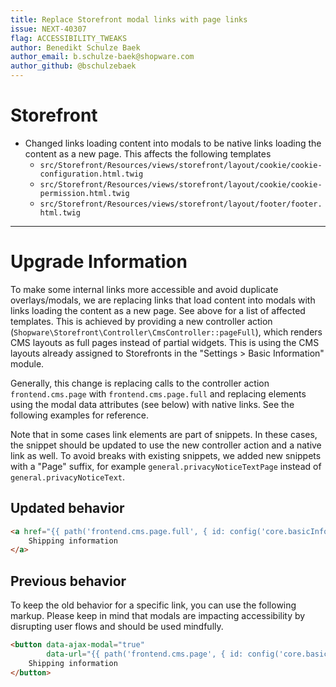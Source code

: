 ```yaml
---
title: Replace Storefront modal links with page links
issue: NEXT-40307
flag: ACCESSIBILITY_TWEAKS
author: Benedikt Schulze Baek
author_email: b.schulze-baek@shopware.com
author_github: @bschulzebaek
---
```

# Storefront
* Changed links loading content into modals to be native links loading the content as a new page. This affects the following templates 
  * `src/Storefront/Resources/views/storefront/layout/cookie/cookie-configuration.html.twig`
  * `src/Storefront/Resources/views/storefront/layout/cookie/cookie-permission.html.twig`
  * `src/Storefront/Resources/views/storefront/layout/footer/footer.html.twig`
___
# Upgrade Information
To make some internal links more accessible and avoid duplicate overlays/modals, we are replacing links that load content into modals with links loading the content as a new page. See above for a list of affected templates.
This is achieved by providing a new controller action (`Shopware\Storefront\Controller\CmsController::pageFull`), which renders CMS layouts as full pages instead of partial widgets. This is using the CMS layouts already assigned to Storefronts in the "Settings > Basic Information" module.

Generally, this change is replacing calls to the controller action `frontend.cms.page` with `frontend.cms.page.full` and replacing elements using the modal data attributes (see below) with native links. See the following examples for reference.

Note that in some cases link elements are part of snippets. In these cases, the snippet should be updated to use the new controller action and a native link as well. To avoid breaks with existing snippets, we added new snippets with a "Page" suffix, for example `general.privacyNoticeTextPage` instead of `general.privacyNoticeText`.

## Updated behavior
```html
<a href="{{ path('frontend.cms.page.full', { id: config('core.basicInformation.shippingPaymentInfoPage') }) }}">
    Shipping information
</a>
```

## Previous behavior

To keep the old behavior for a specific link, you can use the following markup.
Please keep in mind that modals are impacting accessibility by disrupting user flows and should be used mindfully. 

```html
<button data-ajax-modal="true"
        data-url="{{ path('frontend.cms.page', { id: config('core.basicInformation.shippingPaymentInfoPage') }) }}">
    Shipping information
</button>
```
